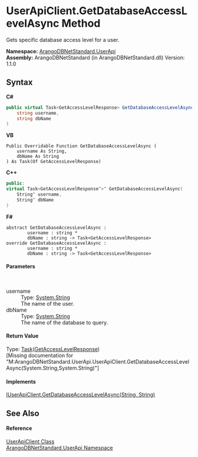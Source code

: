 # UserApiClient.GetDatabaseAccessLevelAsync Method 
 

Gets specific database access level for a user.

**Namespace:**&nbsp;<a href="a57cb14e-62d0-8e40-f4e2-560f8a8cd6e9">ArangoDBNetStandard.UserApi</a><br />**Assembly:**&nbsp;ArangoDBNetStandard (in ArangoDBNetStandard.dll) Version: 1.1.0

## Syntax

**C#**<br />
``` C#
public virtual Task<GetAccessLevelResponse> GetDatabaseAccessLevelAsync(
	string username,
	string dbName
)
```

**VB**<br />
``` VB
Public Overridable Function GetDatabaseAccessLevelAsync ( 
	username As String,
	dbName As String
) As Task(Of GetAccessLevelResponse)
```

**C++**<br />
``` C++
public:
virtual Task<GetAccessLevelResponse^>^ GetDatabaseAccessLevelAsync(
	String^ username, 
	String^ dbName
)
```

**F#**<br />
``` F#
abstract GetDatabaseAccessLevelAsync : 
        username : string * 
        dbName : string -> Task<GetAccessLevelResponse> 
override GetDatabaseAccessLevelAsync : 
        username : string * 
        dbName : string -> Task<GetAccessLevelResponse> 
```


#### Parameters
&nbsp;<dl><dt>username</dt><dd>Type: <a href="https://docs.microsoft.com/dotnet/api/system.string" target="_blank" rel="noopener noreferrer">System.String</a><br />The name of the user.</dd><dt>dbName</dt><dd>Type: <a href="https://docs.microsoft.com/dotnet/api/system.string" target="_blank" rel="noopener noreferrer">System.String</a><br />The name of the database to query.</dd></dl>

#### Return Value
Type: <a href="https://docs.microsoft.com/dotnet/api/system.threading.tasks.task-1" target="_blank" rel="noopener noreferrer">Task</a>(<a href="388287a6-0243-db29-0a20-347c9897ca28">GetAccessLevelResponse</a>)<br />\[Missing <returns> documentation for "M:ArangoDBNetStandard.UserApi.UserApiClient.GetDatabaseAccessLevelAsync(System.String,System.String)"\]

#### Implements
<a href="ada74609-fef3-23a4-b6ce-ebf480cd0804">IUserApiClient.GetDatabaseAccessLevelAsync(String, String)</a><br />

## See Also


#### Reference
<a href="f54e6b38-3de3-781d-5641-dfc7e1ee3ab4">UserApiClient Class</a><br /><a href="a57cb14e-62d0-8e40-f4e2-560f8a8cd6e9">ArangoDBNetStandard.UserApi Namespace</a><br />